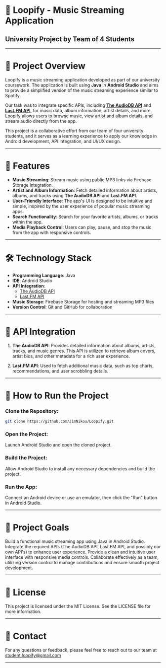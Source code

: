 # 🎵 Loopify - Music Streaming Application

## University Project by Team of 4 Students

---

# 📖 Project Overview

Loopify is a music streaming application developed as part of our university coursework. The application is built using **Java** in **Android Studio** and aims to provide a simplified version of the music streaming experience similar to Spotify.

Our task was to integrate specific APIs, including **[The AudioDB API](https://www.theaudiodb.com/)** and **[Last.FM API](https://www.last.fm/api)**, for music data, album information, artist details, and more. Loopify allows users to browse music, view artist and album details, and stream audio directly from the app.

This project is a collaborative effort from our team of four university students, and it serves as a learning experience to apply our knowledge in Android development, API integration, and UI/UX design.

---

# 🌟 Features

- **Music Streaming**: Stream music using public MP3 links via Firebase Storage integration.
- **Artist and Album Information**: Fetch detailed information about artists, albums, and tracks using **The AudioDB API** and **Last.FM API**.
- **User-Friendly Interface**: The app's UI is designed to be intuitive and simple, inspired by the user experience of popular music streaming apps.
- **Search Functionality**: Search for your favorite artists, albums, or tracks within the app.
- **Media Playback Control**: Users can play, pause, and stop the music from the app with responsive controls.

---

# 🛠️ Technology Stack

- **Programming Language**: Java
- **IDE**: Android Studio
- **API Integration**:
  - [The AudioDB API](https://www.theaudiodb.com/)
  - [Last.FM API](https://www.last.fm/api)
- **Music Storage**: Firebase Storage for hosting and streaming MP3 files
- **Version Control**: Git and GitHub for collaboration

---

# 🔗 API Integration

1. **The AudioDB API**: Provides detailed information about albums, artists, tracks, and music genres. This API is utilized to retrieve album covers, artist bios, and other metadata for a rich user experience.

2. **Last.FM API**: Used to fetch additional music data, such as top charts, recommendations, and user scrobbling details.

---

# 🚀 How to Run the Project

### Clone the Repository:
```bash
git clone https://github.com/JimNikou/Loopify.git
```
### Open the Project:

  Launch Android Studio and open the cloned project.
### Build the Project:

  Allow Android Studio to install any necessary dependencies and build the project.
### Run the App:

  Connect an Android device or use an emulator, then click the "Run" button in Android Studio.

---

# 🎯 Project Goals

Build a functional music streaming app using Java in Android Studio.
Integrate the required APIs (The AudioDB API, Last.FM API, and possibly our own API's) to enhance user experience.
Provide a clean and intuitive user interface with responsive media controls.
Collaborate effectively as a team, utilizing version control to manage contributions and ensure smooth project development.

---

# 📜 License

This project is licensed under the MIT License. See the LICENSE file for more information.

---

# 📧 Contact

For any questions or feedback, please feel free to reach out to our team at student.loopify@gmail.com

---
